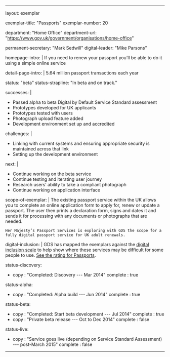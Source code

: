 ---

layout: exemplar

exemplar-title: "Passports"
exemplar-number: 20


department: "Home Office"
department-url: "https://www.gov.uk/government/organisations/home-office"

permanent-secretary: "Mark Sedwill"
digital-leader: "Mike Parsons"


homepage-intro: |
    If you need to renew your passport you’ll be able to do it using a simple online service

detail-page-intro: |
    5.64 million passport transactions each year


status: "beta"
status-strapline: "In beta and on track."


successes: |
  - Passed alpha to beta Digital by Default Service Standard assessment
  - Prototypes developed for UK applicants
  - Prototypes tested with users
  - Photograph upload feature added
  - Development environment set up and accredited 

challenges: |
  - Linking with current systems and ensuring appropriate security is maintained across that link
  - Setting up the development environment

next: |
  - Continue working on the beta service
  - Continue testing and iterating user journey 
  - Research users’ ability to take a compliant photograph
  - Continue working on application interface
    

scope-of-exemplar: |
    The existing passport service within the UK allows you to complete an online application form to apply for, renew or update a passport. The user then prints a declaration form, signs and dates it and sends it for processing with any documents or photographs that are needed.

    Her Majesty’s Passport Services is exploring with GDS the scope for a fully digital passport service for UK adult renewals.


digital-inclusion: |
  GDS has mapped the exemplars against the [digital inclusion scale](https://www.gov.uk/government/publications/government-digital-inclusion-strategy/government-digital-inclusion-strategy#measuring-digital-exclusion) to help show where these services may be difficult for some people to use. [See the rating for Passports](https://www.gov.uk/government/publications/government-digital-inclusion-strategy/exemplar-services-and-identity-assurance-how-complex-they-are#passports).


status-discovery:
  - copy      : "Completed: Discovery --- Mar 2014"
    complete  : true

status-alpha:
  - copy      : "Completed: Alpha build --- Jun 2014"
    complete  : true

status-beta:
  - copy      : "Completed: Start beta development --- Jul 2014"
    complete  : true
  - copy      : "Private beta release --- Oct to Dec 2014"
    complete  : false

status-live:
  - copy      : "Service goes live (depending on Service Standard Assessment) --- post-March 2015"
    complete  : false


---